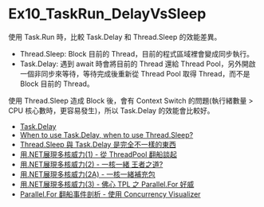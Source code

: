 # Ex10_TaskRun_DelayVsSleep

使用 Task.Run 時，比較 Task.Delay 和 Thread.Sleep 的效能差異。

- Thread.Sleep: Block 目前的 Thread，目前的程式區域裡會變成同步執行。
- Task.Delay: 遇到 await 時會將目前的 Thread 還給 Thread Pool，另外開啟一個非同步來等待，等待完成後重新從 Thread Pool 取得 Thread，而不是 Block 目前的 Thread。

使用 Thread.Sleep 造成 Block 後，會有 Context Switch 的問題(執行緒數量 > CPU 核心數時，更容易發生)，所以 Task.Delay 的效能會比較好。

- [Task.Delay](https://docs.microsoft.com/zh-tw/dotnet/api/system.threading.tasks.task.delay)
- [When to use Task.Delay, when to use Thread.Sleep?](https://stackoverflow.com/questions/20082221/when-to-use-task-delay-when-to-use-thread-sleep)
- [Thread.Sleep 與 Task.Delay 是完全不一樣的東西](http://slashview.com/archive2016/20160201.html)
- [用.NET展現多核威力(1) - 從 ThreadPool 翻船談起](https://blog.darkthread.net/blog/multicore-1/)
- [用.NET展現多核威力(2) - 一核一緒 王者之道?](https://blog.darkthread.net/blog/multicore-2/)
- [用.NET展現多核威力(2A) - 一核一緒補充包](https://blog.darkthread.net/blog/multicore-2a/)
- [用.NET展現多核威力(3) - 佛心 TPL 之 Parallel.For 好威](https://blog.darkthread.net/blog/multicore-3/)
- [Parallel.For 翻船事件剖析 - 使用 Concurrency Visualizer](https://blog.darkthread.net/blog/concurrency-visualizer/)